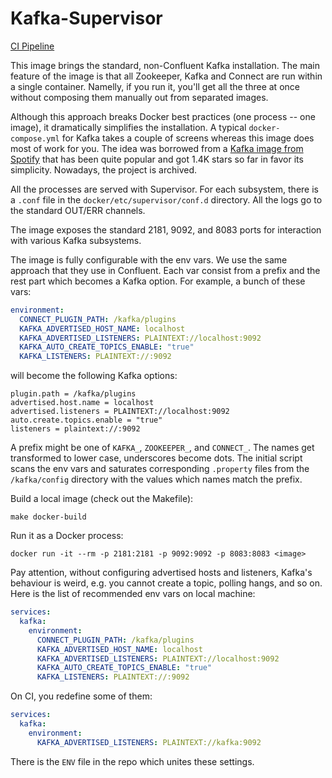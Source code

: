 
# Kafka-Supervisor

[CI Pipeline](https://ci.internal.exoscale.ch/blue/organizations/jenkins/docker-kafka-supervisor/activity/)

[spotify-kafka]: https://github.com/spotify/docker-kafka

This image brings the standard, non-Confluent Kafka installation. The main
feature of the image is that all Zookeeper, Kafka and Connect are run within a
single container. Namelly, if you run it, you'll get all the three at once
without composing them manually out from separated images.

Although this approach breaks Docker best practices (one process -- one image),
it dramatically simplifies the installation. A typical `docker-compose.yml` for
Kafka takes a couple of screens whereas this image does most of work for
you. The idea was borrowed from a [Kafka image from Spotify][spotify-kafka] that
has been quite popular and got 1.4K stars so far in favor its
simplicity. Nowadays, the project is archived.

All the processes are served with Supervisor. For each subsystem, there is a
`.conf` file in the `docker/etc/supervisor/conf.d` directory. All the logs go to
the standard OUT/ERR channels.

The image exposes the standard 2181, 9092, and 8083 ports for interaction with
various Kafka subsystems.

The image is fully configurable with the env vars. We use the same approach that
they use in Confluent. Each var consist from a prefix and the rest part which
becomes a Kafka option. For example, a bunch of these vars:

```yaml
environment:
  CONNECT_PLUGIN_PATH: /kafka/plugins
  KAFKA_ADVERTISED_HOST_NAME: localhost
  KAFKA_ADVERTISED_LISTENERS: PLAINTEXT://localhost:9092
  KAFKA_AUTO_CREATE_TOPICS_ENABLE: "true"
  KAFKA_LISTENERS: PLAINTEXT://:9092
```

will become the following Kafka options:

```
plugin.path = /kafka/plugins
advertised.host.name = localhost
advertised.listeners = PLAINTEXT://localhost:9092
auto.create.topics.enable = "true"
listeners = plaintext://:9092
```

A prefix might be one of `KAFKA_`, `ZOOKEEPER_`, and `CONNECT_`. The names get
transformed to lower case, underscores become dots. The initial script scans the
env vars and saturates corresponding `.property` files from the `/kafka/config`
directory with the values which names match the prefix.

Build a local image (check out the Makefile):

```
make docker-build
```

Run it as a Docker process:

```
docker run -it --rm -p 2181:2181 -p 9092:9092 -p 8083:8083 <image>
```

Pay attention, without configuring advertised hosts and listeners, Kafka's
behaviour is weird, e.g. you cannot create a topic, polling hangs, and so
on. Here is the list of recommended env vars on local machine:

```yaml
services:
  kafka:
    environment:
      CONNECT_PLUGIN_PATH: /kafka/plugins
      KAFKA_ADVERTISED_HOST_NAME: localhost
      KAFKA_ADVERTISED_LISTENERS: PLAINTEXT://localhost:9092
      KAFKA_AUTO_CREATE_TOPICS_ENABLE: "true"
      KAFKA_LISTENERS: PLAINTEXT://:9092
```

On CI, you redefine some of them:

```yaml
services:
  kafka:
    environment:
      KAFKA_ADVERTISED_LISTENERS: PLAINTEXT://kafka:9092
```

There is the `ENV` file in the repo which unites these settings.
